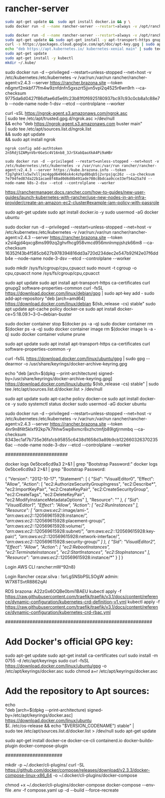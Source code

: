 # rancher-server

```sh
sudo apt-get update &&  sudo apt install docker.io && y \
sudo docker run -d --name rancher-server --restart=always -v /opt/rancher:/var/lib/rancher  -p 80:80 -p 443:443 rancher/rancher:v2.4.3

sudo docker run -d --name rancher-server --restart=always -v /opt/rancher:/var/lib/rancher  -p 80:80 -p 443:443 rancher/rancher:v2.4.3
sudo apt-get update && sudo apt-get install -y apt-transport-https gnupg2
curl -s https://packages.cloud.google.com/apt/doc/apt-key.gpg | sudo apt-key add -
echo "deb https://apt.kubernetes.io/ kubernetes-xenial main" | sudo tee -a /etc/apt/sources.list.d/kubernetes.list
sudo apt-get update
sudo apt-get install -y kubectl
mkdir ~/.kube/

```
sudo docker run -d --privileged --restart=unless-stopped --net=host -v /etc/kubernetes:/etc/kubernetes -v /var/run:/var/run rancher/rancher-agent:v2.4.3 --server https://rancher.brazona.site --token n6gmrf2mkbf77fm4w9znfdnfn5gxszrt5jjvn5vpl2q4525r6wn9rh --ca-checksum 9775da6d0427f86dfae6d5e6fc23b81f0f6925180937bc97c93c0cb8a1c88e7b --node-name node-1-dsv --etcd --controlplane --worker

curl -sSL https://ngrok-agent.s3.amazonaws.com/ngrok.asc \
	| sudo tee /etc/apt/trusted.gpg.d/ngrok.asc >/dev/null \
	&& echo "deb https://ngrok-agent.s3.amazonaws.com buster main" \
	| sudo tee /etc/apt/sources.list.d/ngrok.list \
	&& sudo apt update \
	&& sudo apt install ngrok

    ngrok config add-authtoken 2n5RdjSZAMynVbr6GeSc4V16nb8_3Jr5XabQaoXkA4Pi9aHBr

	sudo docker run -d --privileged --restart=unless-stopped --net=host -v /etc/kubernetes:/etc/kubernetes -v /var/run:/var/run rancher/rancher-agent:v2.4.3 --server https://kube.brazona.info --token f2g7ghktls5w7xlljmz4ggd64966sk4c4zhpd8bqb5j2vrpsjqc26z --ca-checksum 7e794fed87da22b1acae8f48ad0d6d8b491ade708c8bdcaa9cce33ef54a25a7d --node-name k8s-2-dsv --etcd --controlplane --worker

https://ranchermanager.docs.rancher.com/how-to-guides/new-user-guides/launch-kubernetes-with-rancher/use-new-nodes-in-an-infra-provider/create-an-amazon-ec2-cluster#example-iam-policy-with-passrole

sudo apt-get update
sudo apt install docker.io -y
sudo usermod -aG docker ubuntu

sudo docker run -d --privileged --restart=unless-stopped --net=host -v /etc/kubernetes:/etc/kubernetes -v /var/run:/var/run rancher/rancher-agent:v2.4.3 --server https://rancher.brazona.site --token x2sl4gjd4qxcg8ms999zq2ghvfhcg958vmcd956mnlnmpjshzk66m8 --ca-checksum 16352f43b4f585cb627b978394816dd3a720d234dec2e547b92f42e07f6ddb4e --node-name node-3-dsv --etcd --controlplane --worker

sudo mkdir /sys/fs/cgroup/cpu,cpuacct
sudo mount -t cgroup -o cpu,cpuacct none /sys/fs/cgroup/cpu,cpuacct

sudo apt update
sudo apt install apt-transport-https ca-certificates curl gnupg2 software-properties-common
curl -fsSL https://download.docker.com/linux/debian/gpg | sudo apt-key add -
sudo add-apt-repository "deb [arch=amd64] https://download.docker.com/linux/debian $(lsb_release -cs) stable"
sudo apt update
apt-cache policy docker-ce
sudo apt install docker-ce=5:18.09.1~3-0~debian-buster


sudo docker container stop $(docker ps -a -q)
sudo docker container rm $(docker ps -a -q)
sudo docker container image rm $(docker image ls -a -q)
sudo docker container volume prune

sudo apt update
sudo apt install apt-transport-https ca-certificates curl software-properties-common -y

curl -fsSL https://download.docker.com/linux/ubuntu/gpg | sudo gpg --dearmor -o /usr/share/keyrings/docker-archive-keyring.gpg

echo "deb [arch=$(dpkg --print-architecture) signed-by=/usr/share/keyrings/docker-archive-keyring.gpg] https://download.docker.com/linux/ubuntu $(lsb_release -cs) stable" | sudo tee /etc/apt/sources.list.d/docker.list > /dev/null

sudo apt update
sudo apt-cache policy docker-ce
sudo apt install docker-ce -y
sudo systemctl status docker
sudo usermod -aG docker ubuntu


sudo docker run -d --privileged --restart=unless-stopped --net=host -v /etc/kubernetes:/etc/kubernetes -v /var/run:/var/run rancher/rancher-agent:v2.4.3 --server https://rancher.brazona.site --token 4nr9n8f4t5klxf92kp7k7lhhw5wp8xmcr8xzhctmfjb89lgtjrmmbq --ca-checksum 8343ec1af7b735e36fa1cb95855c6438d1658d3a89b9cb1226603263702356ac --node-name node-3-dsv --etcd --controlplane --worker


#######################

docker logs  0e5bce6cd9a3 2>&1 | grep "Bootstrap Password:"
docker logs  0e5bce6cd9a3  2>&1 | grep "Bootstrap Password:

{
    "Version": "2012-10-17",
    "Statement": [
        {
            "Sid": "VisualEditor0",
            "Effect": "Allow",
            "Action": [
                "ec2:AuthorizeSecurityGroupIngress",
                "ec2:Describe*",
                "ec2:ImportKeyPair",
                "ec2:CreateKeyPair",
                "ec2:CreateSecurityGroup",
                "ec2:CreateTags",
                "ec2:DeleteKeyPair",
                "ec2:ModifyInstanceMetadataOptions"
            ],
            "Resource": "*"
        },
        {
            "Sid": "VisualEditor1",
            "Effect": "Allow",
            "Action": [
                "ec2:RunInstances"
            ],
            "Resource": [
                "arn:aws:ec2:*:image/ami-*",
                "arn:aws:ec2:*:120569615928:instance/*",
                "arn:aws:ec2:*:120569615928:placement-group/*",
                "arn:aws:ec2:*:120569615928:volume/*",
                "arn:aws:ec2:*:120569615928:subnet/*",
                "arn:aws:ec2:*:120569615928:key-pair/*",
                "arn:aws:ec2:*:120569615928:network-interface/*",
                "arn:aws:ec2:*:120569615928:security-group/*"
            ]
        },
        {
            "Sid": "VisualEditor2",
            "Effect": "Allow",
            "Action": [
                "ec2:RebootInstances",
                "ec2:TerminateInstances",
                "ec2:StartInstances",
                "ec2:StopInstances"
            ],
            "Resource": "arn:aws:ec2:*:120569615928:instance/*"
        }
    ]
}

Login AWS CLI
rancher:mW^92n8}

Login Rancher
cezar.silva : 1srLgSNSbPSLSOgW
admin: W7X6TSvtR8862qAI

RDS
brazona: A22zGx6OQBe0bmi1BAEU
kubectl apply -f https://raw.githubusercontent.com/traefik/traefik/v3.1/docs/content/reference/dynamic-configuration/kubernetes-crd-definition-v1.yml
kubectl apply -f https://raw.githubusercontent.com/traefik/traefik/v3.1/docs/content/reference/dynamic-configuration/kubernetes-crd-rbac.yml



######################################################

# Add Docker's official GPG key:
sudo apt-get update
sudo apt-get install ca-certificates curl
sudo install -m 0755 -d /etc/apt/keyrings
sudo curl -fsSL https://download.docker.com/linux/ubuntu/gpg -o /etc/apt/keyrings/docker.asc
sudo chmod a+r /etc/apt/keyrings/docker.asc

# Add the repository to Apt sources:
echo \
  "deb [arch=$(dpkg --print-architecture) signed-by=/etc/apt/keyrings/docker.asc] https://download.docker.com/linux/ubuntu \
  $(. /etc/os-release && echo "$VERSION_CODENAME") stable" | \
  sudo tee /etc/apt/sources.list.d/docker.list > /dev/null
sudo apt-get update

sudo apt-get install docker-ce docker-ce-cli containerd.io docker-buildx-plugin docker-compose-plugin


#####################

mkdir -p ~/.docker/cli-plugins/
curl -SL https://github.com/docker/compose/releases/download/v2.3.3/docker-compose-linux-x86_64 -o ~/.docker/cli-plugins/docker-compose

chmod +x ~/.docker/cli-plugins/docker-compose
docker-compose --env-file .env -f compose.yaml up -d --build --force-recreate

